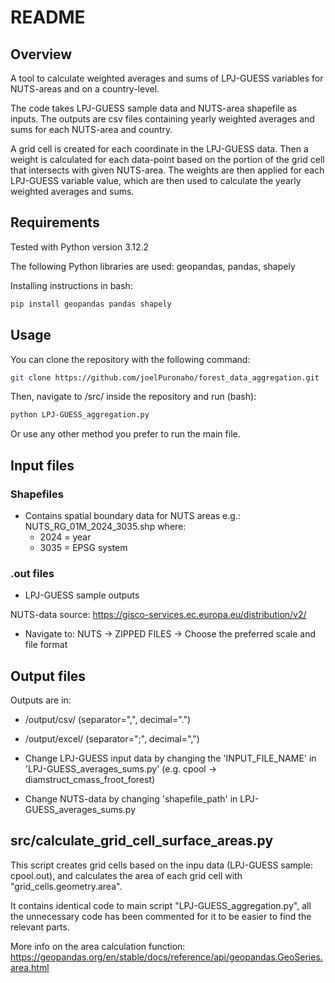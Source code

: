 # README

## Overview
A tool to calculate weighted averages and sums of LPJ-GUESS variables for NUTS-areas and on a country-level.

The code takes LPJ-GUESS sample data and NUTS-area shapefile as inputs. The outputs are csv files containing yearly weighted averages and sums for each NUTS-area and country.

A grid cell is created for each coordinate in the LPJ-GUESS data. Then a weight is calculated for each data-point based on the portion of the grid cell that intersects with given NUTS-area. The weights are then applied for each LPJ-GUESS variable value, which are then used to calculate the yearly weighted averages and sums.

## Requirements
Tested with Python version 3.12.2

The following Python libraries are used: geopandas, pandas, shapely

Installing instructions in bash:

```bash
pip install geopandas pandas shapely
```

## Usage
You can clone the repository with the following command:

```bash
git clone https://github.com/joelPuronaho/forest_data_aggregation.git
```


Then, navigate to /src/ inside the repository and run (bash):
```bash
python LPJ-GUESS_aggregation.py
```

Or use any other method you prefer to run the main file.

## Input files
### Shapefiles
- Contains spatial boundary data for NUTS areas e.g.: NUTS_RG_01M_2024_3035.shp where:
    - 2024 = year
    - 3035 = EPSG system
### .out files
- LPJ-GUESS sample outputs

NUTS-data source:
https://gisco-services.ec.europa.eu/distribution/v2/
- Navigate to: NUTS -> ZIPPED FILES -> Choose the preferred scale and file format

## Output files
Outputs are in:
-  /output/csv/ (separator=",", decimal=".")
- /output/excel/ (separator=";", decimal=",")

- Change LPJ-GUESS input data by changing the 'INPUT_FILE_NAME' in 'LPJ-GUESS_averages_sums.py' (e.g. cpool -> diamstruct_cmass_froot_forest)
- Change NUTS-data by changing 'shapefile_path' in LPJ-GUESS_averages_sums.py

## src/calculate_grid_cell_surface_areas.py

This script creates grid cells based on the inpu data (LPJ-GUESS sample: cpool.out), and calculates the area of each grid cell with "grid_cells.geometry.area".

It contains identical code to main script "LPJ-GUESS_aggregation.py", all the unnecessary code has been commented for it to be easier to find the relevant parts.

More info on the area calculation function: https://geopandas.org/en/stable/docs/reference/api/geopandas.GeoSeries.area.html
